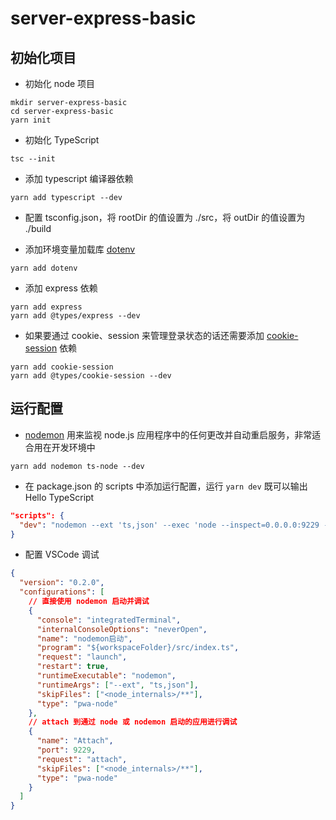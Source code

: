 # server-express-basic

## 初始化项目

- 初始化 node 项目

```shell
mkdir server-express-basic
cd server-express-basic
yarn init
```

- 初始化 TypeScript

```shell
tsc --init
```

- 添加 typescript 编译器依赖

```shell
yarn add typescript --dev
```

- 配置 tsconfig.json，将 rootDir 的值设置为 ./src，将 outDir 的值设置为 ./build

- 添加环境变量加载库 [dotenv](https://www.npmjs.com/package/dotenv)

```shell
yarn add dotenv
```

- 添加 express 依赖

```shell
yarn add express
yarn add @types/express --dev
```

- 如果要通过 cookie、session 来管理登录状态的话还需要添加 [cookie-session](https://www.npmjs.com/package/cookie-session) 依赖

```shell
yarn add cookie-session
yarn add @types/cookie-session --dev
```

## 运行配置

- [nodemon](https://github.com/remy/nodemon) 用来监视 node.js 应用程序中的任何更改并自动重启服务，非常适合用在开发环境中

```shell
yarn add nodemon ts-node --dev
```

- 在 package.json 的 scripts 中添加运行配置，运行 `yarn dev` 既可以输出 Hello TypeScript

```json
"scripts": {
  "dev": "nodemon --ext 'ts,json' --exec 'node --inspect=0.0.0.0:9229 --require ts-node/register src/index.ts'"
}
```

- 配置 VSCode 调试

```json
{
  "version": "0.2.0",
  "configurations": [
    // 直接使用 nodemon 启动并调试
    {
      "console": "integratedTerminal",
      "internalConsoleOptions": "neverOpen",
      "name": "nodemon启动",
      "program": "${workspaceFolder}/src/index.ts",
      "request": "launch",
      "restart": true,
      "runtimeExecutable": "nodemon",
      "runtimeArgs": ["--ext", "ts,json"],
      "skipFiles": ["<node_internals>/**"],
      "type": "pwa-node"
    },
    // attach 到通过 node 或 nodemon 启动的应用进行调试
    {
      "name": "Attach",
      "port": 9229,
      "request": "attach",
      "skipFiles": ["<node_internals>/**"],
      "type": "pwa-node"
    }
  ]
}
```
